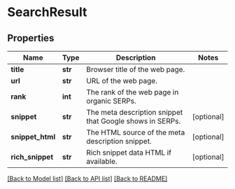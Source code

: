 # SearchResult

## Properties
Name | Type | Description | Notes
------------ | ------------- | ------------- | -------------
**title** | **str** | Browser title of the web page. | 
**url** | **str** | URL of the web page. | 
**rank** | **int** | The rank of the web page in organic SERPs. | 
**snippet** | **str** | The meta description snippet that Google shows in SERPs. | [optional] 
**snippet_html** | **str** | The HTML source of the meta description snippet. | [optional] 
**rich_snippet** | **str** | Rich snippet data HTML if available. | [optional] 

[[Back to Model list]](../README.md#documentation-for-models) [[Back to API list]](../README.md#documentation-for-api-endpoints) [[Back to README]](../README.md)

